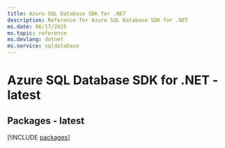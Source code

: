 ```yaml
---
title: Azure SQL Database SDK for .NET
description: Reference for Azure SQL Database SDK for .NET
ms.date: 06/17/2025
ms.topic: reference
ms.devlang: dotnet
ms.service: sqldatabase
---
```

# Azure SQL Database SDK for .NET - latest
## Packages - latest
[!INCLUDE [packages](sql-database-index.md)]